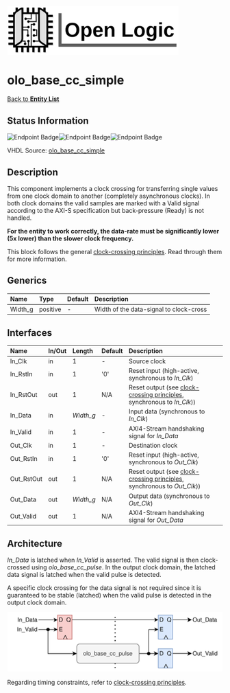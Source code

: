 <img src="../Logo.png" alt="Logo" width="400">

# olo_base_cc_simple

[Back to **Entity List**](../EntityList.md)

## Status Information

![Endpoint Badge](https://img.shields.io/endpoint?url=https://storage.googleapis.com/open-logic-badges/coverage/olo_base_cc_simple.json?cacheSeconds=0)![Endpoint Badge](https://img.shields.io/endpoint?url=https://storage.googleapis.com/open-logic-badges/branches/olo_base_cc_simple.json?cacheSeconds=0)![Endpoint Badge](https://img.shields.io/endpoint?url=https://storage.googleapis.com/open-logic-badges/issues/olo_base_cc_simple.json?cacheSeconds=0)

VHDL Source: [olo_base_cc_simple](../../src/base/vhdl/olo_base_cc_simple.vhd)

## Description

This component implements a clock crossing for transferring single values from one clock domain to another (completely asynchronous clocks). In both clock domains the valid samples are marked with a Valid signal according to the AXI-S specification but back-pressure (Ready) is not handled.

**For the entity to work correctly, the data-rate must be significantly lower (5x lower) than the slower clock frequency.**

This block follows the general [clock-crossing principles](clock_crossing_principles.md). Read through them for more information.

## Generics

| Name    | Type     | Default | Description                             |
| :------ | :------- | ------- | :-------------------------------------- |
| Width_g | positive | -       | Width of the data-signal to clock-cross |

## Interfaces

| Name       | In/Out | Length    | Default | Description                                                  |
| :--------- | :----- | :-------- | ------- | :----------------------------------------------------------- |
| In_Clk     | in     | 1         | -       | Source clock                                                 |
| In_RstIn   | in     | 1         | '0'     | Reset input (high-active, synchronous to *In_Clk*)           |
| In_RstOut  | out    | 1         | N/A     | Reset output (see [clock-crossing principles](clock_crossing_principles.md), synchronous to *In_Clk*)) |
| In_Data    | in     | *Width_g* | -       | Input data (synchronous to *In_Clk*)                         |
| In_Valid   | in     | 1         | -       | AXI4-Stream handshaking signal for *In_Data*                 |
| Out_Clk    | in     | 1         | -       | Destination clock                                            |
| Out_RstIn  | in     | 1         | '0'     | Reset input (high-active, synchronous to *Out_Clk*)          |
| Out_RstOut | out    | 1         | N/A     | Reset output (see [clock-crossing principles](clock_crossing_principles.md), synchronous to *Out_Clk*)) |
| Out_Data   | out    | *Width_g* | N/A     | Output data (synchronous to *Out_Clk*)                       |
| Out_Valid  | out    | 1         | N/A     | AXI4-Stream handshaking signal for *Out_Data*                |

## Architecture

*In_Data* is latched when *In_Valid* is asserted. The valid signal is then clock-crossed using *olo_base_cc_pulse*. In the output clock domain, the latched data signal is latched when the valid pulse is detected.

A specific clock crossing for the data signal is not required since it is guaranteed to be stable (latched) when the valid pulse is detected in the output clock domain.

![architecture](./clock_crossings/olo_base_cc_simple.svg)

Regarding timing constraints, refer to [clock-crossing principles](clock_crossing_principles.md).





